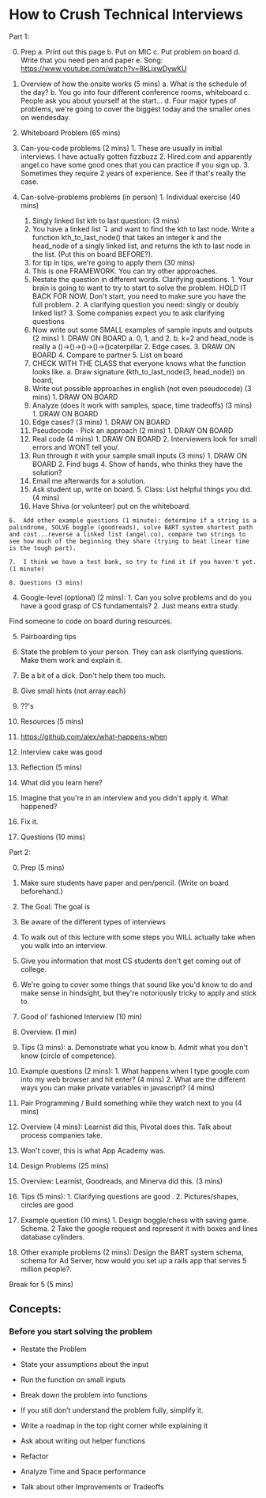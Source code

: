 # How to Crush Technical Interviews

Part 1:

0. Prep
  a. Print out this page
  b. Put on MIC
  c. Put problem on board
  d. Write that you need pen and paper
  e. Song: https://www.youtube.com/watch?v=8kLjxwDywKU
0. Overview of how the onsite works (5 mins)
  a. What is the schedule of the day?
  b. You go into four different conference rooms, whiteboard
  c. People ask you about yourself at the start...
  d. Four major types of problems, we're going to cover the biggest today and the smaller ones on wendesday.
1. Whiteboard Problem (65 mins)
  1. Can-you-code problems (2 mins)
    1. These are usually in initial interviews.  I have actually gotten fizzbuzz
    2. Hired.com and apparently angel.co have some good ones that you can practice if you sign up.
    3. Sometimes they require 2 years of experience. See if that's really the case.

  2. Can-solve-problems problems (in person)
    1. Individual exercise (40 mins)
      1.  Singly linked list kth to last question: (3 mins)
        1. You have a linked list ↴ and want to find the kth to last node.
           Write a function kth_to_last_node() that takes an integer k and the head_node of a singly linked list, and returns the kth to last node in the list. (Put this on board BEFORE?).
      2. for tip in tips, we're going to apply them (30 mins)
        0. This is one FRAMEWORK.  You can try other approaches.
        1. Restate the question in different words.  Clarifying questions.
          1. Your brain is going to want to try to start to solve the problem.  HOLD IT BACK FOR NOW.  Don't start, you need to make sure you have the full problem.
          2. A clarifying question you need: singly or doubly linked list?
          3. Some companies expect you to ask clarifying questions
        2. Now write out some SMALL examples of sample inputs and outputs (2 mins)
          1. DRAW ON BOARD
            a. 0, 1, and 2.
            b. k=2 and head_node is really a ()->()->()->()->()caterpillar
          2. Edge cases.
          3. DRAW ON BOARD
          4. Compare to partner
          5. List on board
        3. CHECK WITH THE CLASS that everyone knows what the function looks like.
          a. Draw signature (kth_to_last_node(3, head_node)) on board,
        4. Write out possible approaches in english (not even pseudocode) (3 mins)
          1. DRAW ON BOARD
        5. Analyze (does it work with samples, space, time tradeoffs) (3 mins)
          1. DRAW ON BOARD
        6. Edge cases? (3 mins)
          1. DRAW ON BOARD
        7. Pseudocode - Pick an approach (2 mins)
          1. DRAW ON BOARD
        8. Real code (4 mins)
          1. DRAW ON BOARD
          2. Interviewers look for small errors and WONT tell you/.
        9. Run through it with your sample small inputs (3 mins)
          1. DRAW ON BOARD
          2. Find bugs
    4. Show of hands, who thinks they have the solution?
      1. Email me afterwards for a solution.
      2. Ask student up, write on board.
    5. Class: List helpful things you did. (4 mins)
      1. Have Shiva (or volunteer) put on the whiteboard.

    6.  Add other example questions (1 minute): determine if a string is a palindrome, SOLVE boggle (goodreads), solve BART system shortest path and cost...reverse a linked list (angel.co), compare two strings to see how much of the beginning they share (trying to beat linear time is the tough part).

    7.  I think we have a test bank, so try to find it if you haven't yet. (1 minute)

    8. Questions (3 mins)

  4. Google-level (optional) (2 mins):
    1. Can you solve problems and do you have a good grasp of CS fundamentals?
    2. Just means extra study.

Find someone to code on board during resources.

5. Pairboarding tips
  1. State the problem to your person.  They can ask clarifying questions.  Make them work and explain it.
  2. Be a bit of a dick.  Don't help them too much.
  3. Give small hints (not array.each)
  4. ??'s

6. Resources (5 mins)
  1. https://github.com/alex/what-happens-when
  2. Interview cake was good
7. Reflection (5 mins)
  1. What did you learn here?
  2. Imagine that you're in an interview and you didn't apply it.  What happened?
  3. Fix it.
8. Questions (10 mins)


Part 2:

0. Prep (5 mins)
  1. Make sure students have paper and pen/pencil. (Write on board beforehand.)

1. The Goal: The goal is
  1. Be aware of the different types of interviews
  2. To walk out of this lecture with some steps you WILL actually take when you walk into an interview.
  3. Give you information that most CS students don't get coming out of college.

2.  We're going to cover some things that sound like you'd know to do and make sense in hindsight, but they're notoriously tricky to apply and stick to.

3. Good ol’ fashioned Interview (10 min)
  1.  Overview. (1 min)
  2. Tips (3 mins):
    a. Demonstrate what you know
    b. Admit what you don't know (circle of competence).
  3.  Example questions (2 mins):
    1. What happens when I type google.com into my web browser and hit enter? (4 mins)
    2. What are the different ways you can make private variables in javascript? (4 mins)

4. Pair Programming / Build something while they watch next to you (4 mins)
  1. Overview (4 mins): Learnist did this, Pivotal does this.  Talk about process companies take.
  2. Won't cover, this is what App Academy was.

5. Design Problems (25 mins)
  0. Overview: Learnist, Goodreads, and Minerva did this. (3 mins)
  1. Tips (5 mins):
    1. Clarifying questions are good .
    2. Pictures/shapes, circles are good

  2. Example question (10 mins)
    1. Design boggle/chess with saving game.  Schema.
    2  Take the google request and represent it with boxes and lines database cylinders.

  3. Other example problems (2 mins): Design the BART system schema, schema for Ad Server, how would you set up a rails app that serves 5 million people?.

Break for 5 (5 mins)


## Concepts:

### Before you start solving the problem

- Restate the Problem
- State your assumptions about the input
- Run the function on small inputs
- Break down the problem into functions
- If you still don’t understand the problem fully, simplify it.
- Write a roadmap in the top right corner while explaining it

- Ask about writing out helper functions
- Refactor
- Analyze Time and Space performance
- Talk about other Improvements or Tradeoffs


